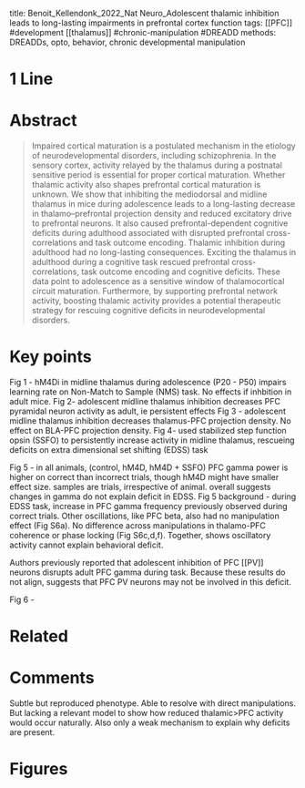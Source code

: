 title: Benoit_Kellendonk_2022_Nat Neuro_Adolescent thalamic inhibition leads to long-lasting impairments in prefrontal cortex function
tags: [[PFC]] #development [[thalamus]] #chronic-manipulation #DREADD 
methods: DREADDs, opto, behavior, chronic developmental manipulation

# 1 Line


# Abstract
>Impaired cortical maturation is a postulated mechanism in the etiology of neurodevelopmental disorders, including schizophrenia. In the sensory cortex, activity relayed by the thalamus during a postnatal sensitive period is essential for proper cortical maturation. Whether thalamic activity also shapes prefrontal cortical maturation is unknown. We show that inhibiting the mediodorsal and midline thalamus in mice during adolescence leads to a long-lasting decrease in thalamo–prefrontal projection density and reduced excitatory drive to prefrontal neurons. It also caused prefrontal-dependent cognitive deficits during adulthood associated with disrupted prefrontal cross-correlations and task outcome encoding. Thalamic inhibition during adulthood had no long-lasting consequences. Exciting the thalamus in adulthood during a cognitive task rescued prefrontal cross-correlations, task outcome encoding and cognitive deficits. These data point to adolescence as a sensitive window of thalamocortical circuit maturation. Furthermore, by supporting prefrontal network activity, boosting thalamic activity provides a potential therapeutic strategy for rescuing cognitive deficits in neurodevelopmental disorders.

# Key points
Fig 1 - hM4Di in midline thalamus during adolescence (P20 - P50) impairs learning rate on Non-Match to Sample (NMS) task. No effects if inhbition in adult mice.
Fig 2- adolescent midline thalamus inhibition decreases PFC pyramidal neuron activity as adult, ie persistent effects 
Fig 3 - adolescent midline thalamus inhibition decreases thalamus-PFC projection density. No effect on BLA-PFC projection density.
Fig 4- used stabilized step function opsin (SSFO) to persistently increase activity in midline thalamus, rescueing deficits on extra dimensional set shifting (EDSS) task

Fig 5 - in all animals, (control, hM4D, hM4D + SSFO) PFC gamma power is higher on correct than incorrect trials, though hM4D might have smaller effect size. samples are trials, irrespective of animal. overall suggests changes in gamma do not explain deficit in EDSS.
Fig 5 background - during EDSS task, increase in PFC gamma frequency previously observed during correct trials. Other  oscillations, like PFC beta, also had no manipulation effect (Fig S6a). No difference across manipulations in thalamo-PFC coherence or phase locking (Fig S6c,d,f). Together, shows oscillatory activity cannot explain behavioral deficit.

Authors previously reported that adolescent inhibition of PFC [[PV]] neurons disrupts adult PFC gamma during task. Because these results do not align, suggests that PFC PV neurons may not be involved in this deficit. 

Fig 6 - 

# Related


# Comments
Subtle but reproduced phenotype. Able to resolve with direct manipulations. But lacking a relevant model to show how reduced thalamic>PFC activity would occur naturally. Also only a weak mechanism to explain why deficits are present. 

# Figures